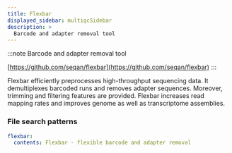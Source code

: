 ```yaml
---
title: Flexbar
displayed_sidebar: multiqcSidebar
description: >
  Barcode and adapter removal tool
---
```


<!--
~~~~~ DO NOT EDIT ~~~~~
This file is autogenerated from the MultiQC module python docstring.
Do not edit the markdown, it will be overwritten.

File path for the source of this content: multiqc/modules/flexbar/flexbar.py
~~~~~~~~~~~~~~~~~~~~~~~
-->

:::note
Barcode and adapter removal tool

[https://github.com/seqan/flexbar](https://github.com/seqan/flexbar)
:::

Flexbar efficiently preprocesses high-throughput sequencing data. It demultiplexes
barcoded runs and removes adapter sequences. Moreover, trimming and filtering features are provided.
Flexbar increases read mapping rates and improves genome as well as transcriptome assemblies.

### File search patterns

```yaml
flexbar:
  contents: Flexbar - flexible barcode and adapter removal
```

